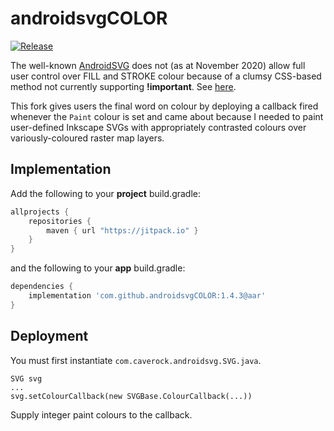 # androidsvgCOLOR

[![Release](https://jitpack.io/v/MPArnold/androidsvgCOLOR.svg)](https://jitpack.io/#MPArnold/androidsvgCOLOR)

The well-known [AndroidSVG](https://github.com/BigBadaboom/androidsvg) does not (as at November 2020) allow full user control over FILL and STROKE colour because of a clumsy CSS-based method not currently supporting **!important**. See [here](https://stackoverflow.com/questions/64472191).

This fork gives users the final word on colour by deploying a callback fired whenever the `Paint` colour is set and came about because I needed to paint user-defined Inkscape SVGs with appropriately contrasted colours over variously-coloured raster map layers.

## Implementation
Add the following to your **project** build.gradle:
```gradle
allprojects {
    repositories {
        maven { url "https://jitpack.io" }
    }
}
```
and the following to your **app** build.gradle:

```gradle
dependencies {
    implementation 'com.github.androidsvgCOLOR:1.4.3@aar'
}
```

## Deployment
You must first instantiate `com.caverock.androidsvg.SVG.java`.

```
SVG svg
...
svg.setColourCallback(new SVGBase.ColourCallback(...))
```
Supply integer paint colours to the callback.
